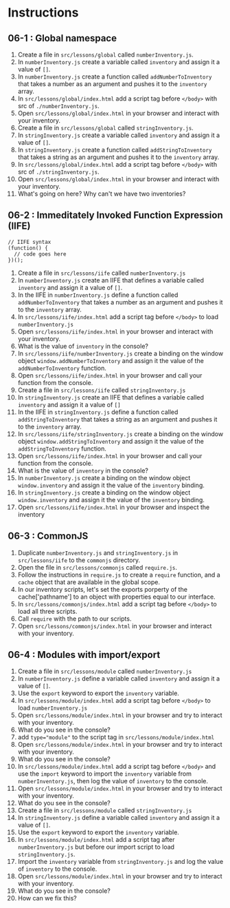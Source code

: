 # Instructions

## 06-1 : Global namespace

1. Create a file in `src/lessons/global` called `numberInventory.js`.
2. In `numberInventory.js` create a variable called `inventory` and assign it a value of `[]`.
3. In `numberInventory.js` create a function called `addNumberToInventory` that takes a number as an argument and pushes it to the `inventory` array.
4. In `src/lessons/global/index.html` add a script tag before `</body>` with src of `./numberInventory.js`.
5. Open `src/lessons/global/index.html` in your browser and interact with your inventory.
6. Create a file in `src/lessons/global` called `stringInventory.js`.
7. In `stringInventory.js` create a variable called `inventory` and assign it a value of `[]`.
8. In `stringInventory.js` create a function called `addStringToInventory` that takes a string as an argument and pushes it to the `inventory` array.
9. In `src/lessons/global/index.html` add a script tag before `</body>` with src of `./stringInventory.js`.
10. Open `src/lessons/global/index.html` in your browser and interact with your inventory.
11. What's going on here? Why can't we have two inventories?

## 06-2 : Immeditately Invoked Function Expression (IIFE)

```
// IIFE syntax
(function() {
  // code goes here
})();
```

1. Create a file in `src/lessons/iife` called `numberInventory.js`
2. In `numberInventory.js` create an IIFE that defines a variable called `inventory` and assign it a value of `[]`.
3. In the IIFE in `numberInventory.js` define a function called `addNumberToInventory` that takes a number as an argument and pushes it to the `inventory` array.
4. In `src/lessons/iife/index.html` add a script tag before `</body>` to load `numberInventory.js`
5. Open `src/lessons/iife/index.html` in your browser and interact with your inventory.
6. What is the value of `inventory` in the console?
7. In `src/lessons/iife/numberInventory.js` create a binding on the window object `window.addNumberToInventory` and assign it the value of the `addNumberToInventory` function.
8. Open `src/lessons/iife/index.html` in your browser and call your function from the console.
9. Create a file in `src/lessons/iife` called `stringInventory.js`
10. In `stringInventory.js` create an IIFE that defines a variable called `inventory` and assign it a value of `[]`
11. In the IIFE in `stringInventory.js` define a function called `addStringToInventory` that takes a string as an argument and pushes it to the `inventory` array.
12. In `src/lessons/iife/stringInventory.js` create a binding on the window object `window.addStringToInventory` and assign it the value of the `addStringToInventory` function.
13. Open `src/lessons/iife/index.html` in your browser and call your function from the console.
14. What is the value of `inventory` in the console?
15. In `numberInventory.js` create a binding on the window object `window.inventory` and assign it the value of the `inventory` binding.
16. In `stringInventory.js` create a binding on the window object `window.inventory` and assign it the value of the `inventory` binding.
17. Open `src/lessons/iife/index.html` in your browser and inspect the inventory

## 06-3 : CommonJS

1. Duplicate `numberInventory.js` and `stringInventory.js` in `src/lessons/iife` to the `commonjs` directory.
2. Open the file in `src/lessons/commonjs` called `require.js`.
3. Follow the instructions in `require.js` to create a `require` function, and a `cache` object that are available in the global scope.
4. In our inventory scripts, let's set the exports porperty of the cache['pathname'] to an object with properties equal to our interface.
5. In `src/lessons/commonjs/index.html` add a script tag before `</body>` to load all three scripts.
6. Call `require` with the path to our scripts.
7. Open `src/lessons/commonjs/index.html` in your browser and interact with your inventory.

## 06-4 : Modules with import/export

1. Create a file in `src/lessons/module` called `numberInventory.js`
2. In `numberInventory.js` define a variable called `inventory` and assign it a value of `[]`.
3. Use the `export` keyword to export the `inventory` variable.
4. In `src/lessons/module/index.html` add a script tag before `</body>` to load `numberInventory.js`
5. Open `src/lessons/module/index.html` in your browser and try to interact with your inventory.
6. What do you see in the console?
7. add `type="module"` to the script tag in `src/lessons/module/index.html`
8. Open `src/lessons/module/index.html` in your browser and try to interact with your inventory.
9. What do you see in the console?
10. In `src/lessons/module/index.html` add a script tag before `</body>` and use the `import` keyword to import the `inventory` variable from `numberInventory.js`, then log the value of `inventory` to the console.
11. Open `src/lessons/module/index.html` in your browser and try to interact with your inventory.
12. What do you see in the console?
13. Create a file in `src/lessons/module` called `stringInventory.js`
14. In `stringInventory.js` define a variable called `inventory` and assign it a value of `[]`.
15. Use the `export` keyword to export the `inventory` variable.
16. In `src/lessons/module/index.html` add a script tag after `numberInventory.js` but before our import script to load `stringInventory.js`.
17. Import the `inventory` variable from `stringInventory.js` and log the value of `inventory` to the console.
18. Open `src/lessons/module/index.html` in your browser and try to interact with your inventory.
19. What do you see in the console?
20. How can we fix this?
